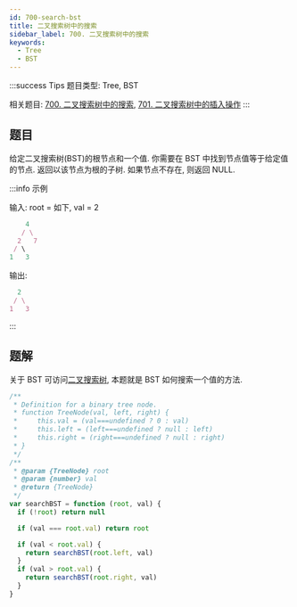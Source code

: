 ```yaml
---
id: 700-search-bst
title: 二叉搜索树中的搜索
sidebar_label: 700. 二叉搜索树中的搜索
keywords:
  - Tree
  - BST
---
```


:::success Tips
题目类型: Tree, BST

相关题目: [700. 二叉搜索树中的搜索](/leetcode/easy/700-search-bst), [701. 二叉搜索树中的插入操作](/leetcode/medium/701-insert-into-bst)
:::

## 题目

给定二叉搜索树(BST)的根节点和一个值. 你需要在 BST 中找到节点值等于给定值的节点. 返回以该节点为根的子树. 如果节点不存在, 则返回 NULL.

:::info 示例

输入: root = 如下, val = 2

```ts
    4
   / \
  2   7
 / \
1   3
```

输出:

```ts
  2
 / \
1   3
```

:::

## 题解

关于 BST 可访问[二叉搜索树](/data-structure/tree/bst), 本题就是 BST 如何搜索一个值的方法.

```ts
/**
 * Definition for a binary tree node.
 * function TreeNode(val, left, right) {
 *     this.val = (val===undefined ? 0 : val)
 *     this.left = (left===undefined ? null : left)
 *     this.right = (right===undefined ? null : right)
 * }
 */
/**
 * @param {TreeNode} root
 * @param {number} val
 * @return {TreeNode}
 */
var searchBST = function (root, val) {
  if (!root) return null

  if (val === root.val) return root

  if (val < root.val) {
    return searchBST(root.left, val)
  }
  if (val > root.val) {
    return searchBST(root.right, val)
  }
}
```
